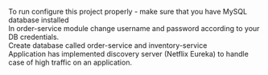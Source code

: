 To run configure this project properly - make sure that you have MySQL database installed  
In order-service module change username and password according to your DB credentials.  
Create database called order-service and inventory-service  
Application has implemented discovery server (Netflix Eureka) to handle case of high traffic on an application.
